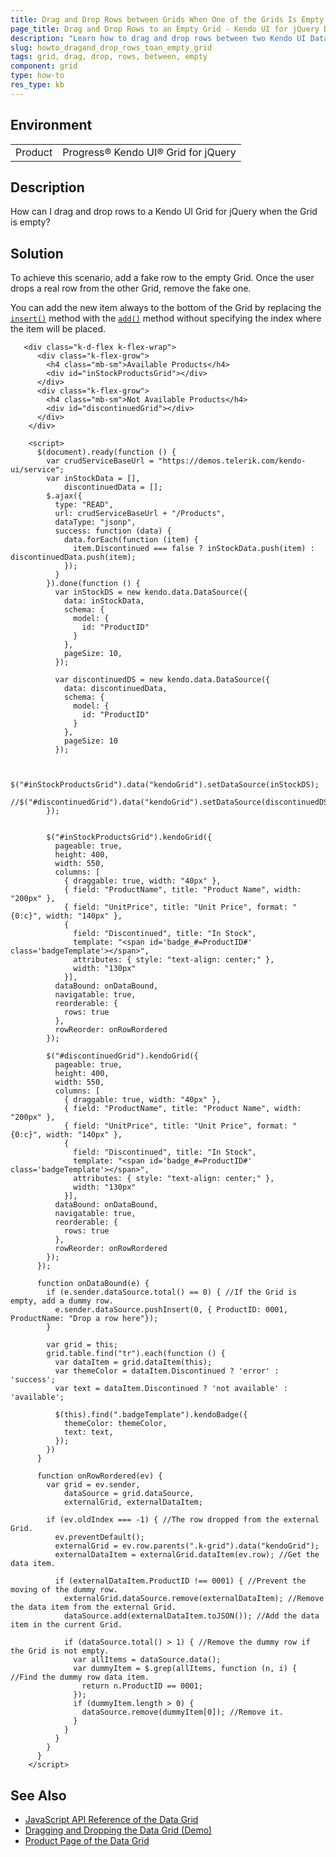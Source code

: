 ```yaml
---
title: Drag and Drop Rows between Grids When One of the Grids Is Empty
page_title: Drag and Drop Rows to an Empty Grid - Kendo UI for jQuery Data Grid
description: "Learn how to drag and drop rows between two Kendo UI Data Grids for jQuery when on of the Grids is empty."
slug: howto_dragand_drop_rows_toan_empty_grid
tags: grid, drag, drop, rows, between, empty
component: grid
type: how-to
res_type: kb
---
```


## Environment

<table>
 <tr>
  <td>Product</td>
  <td>Progress® Kendo UI® Grid for jQuery</td>
 </tr>
</table>

## Description

How can I drag and drop rows to a Kendo UI Grid for jQuery when the Grid is empty?

## Solution

To achieve this scenario, add a fake row to the empty Grid. Once the user drops a real row from the other Grid, remove the fake one.

You can add the new item always to the bottom of the Grid by replacing the [`insert()`](/api/javascript/data/datasource/methods/insert) method with the [`add()`](/api/javascript/data/datasource/methods/add) method without specifying the index where the item will be placed.

```dojo
   <div class="k-d-flex k-flex-wrap">
      <div class="k-flex-grow">
        <h4 class="mb-sm">Available Products</h4>
        <div id="inStockProductsGrid"></div>
      </div>
      <div class="k-flex-grow">
        <h4 class="mb-sm">Not Available Products</h4>
        <div id="discontinuedGrid"></div>
      </div>
    </div>

    <script>
      $(document).ready(function () {
        var crudServiceBaseUrl = "https://demos.telerik.com/kendo-ui/service";
        var inStockData = [],
            discontinuedData = [];
        $.ajax({
          type: "READ",
          url: crudServiceBaseUrl + "/Products",
          dataType: "jsonp",
          success: function (data) {
            data.forEach(function (item) {
              item.Discontinued === false ? inStockData.push(item) : discontinuedData.push(item);
            });
          }
        }).done(function () {
          var inStockDS = new kendo.data.DataSource({
            data: inStockData,
            schema: {
              model: {
                id: "ProductID"
              }
            },
            pageSize: 10,
          });

          var discontinuedDS = new kendo.data.DataSource({
            data: discontinuedData,
            schema: {
              model: {
                id: "ProductID"
              }
            },
            pageSize: 10
          });


          $("#inStockProductsGrid").data("kendoGrid").setDataSource(inStockDS);
          //$("#discontinuedGrid").data("kendoGrid").setDataSource(discontinuedDS);
        });


        $("#inStockProductsGrid").kendoGrid({
          pageable: true,
          height: 400,
          width: 550,
          columns: [
            { draggable: true, width: "40px" },
            { field: "ProductName", title: "Product Name", width: "200px" },
            { field: "UnitPrice", title: "Unit Price", format: "{0:c}", width: "140px" },
            {
              field: "Discontinued", title: "In Stock",
              template: "<span id='badge_#=ProductID#' class='badgeTemplate'></span>",
              attributes: { style: "text-align: center;" },
              width: "130px"
            }],
          dataBound: onDataBound,
          navigatable: true,
          reorderable: {
            rows: true
          },
          rowReorder: onRowRordered
        });

        $("#discontinuedGrid").kendoGrid({
          pageable: true,
          height: 400,
          width: 550,
          columns: [
            { draggable: true, width: "40px" },
            { field: "ProductName", title: "Product Name", width: "200px" },
            { field: "UnitPrice", title: "Unit Price", format: "{0:c}", width: "140px" },
            {
              field: "Discontinued", title: "In Stock",
              template: "<span id='badge_#=ProductID#' class='badgeTemplate'></span>",
              attributes: { style: "text-align: center;" },
              width: "130px"
            }],
          dataBound: onDataBound,
          navigatable: true,
          reorderable: {
            rows: true
          },
          rowReorder: onRowRordered
        });
      });

      function onDataBound(e) {
        if (e.sender.dataSource.total() == 0) { //If the Grid is empty, add a dummy row.
          e.sender.dataSource.pushInsert(0, { ProductID: 0001, ProductName: "Drop a row here"});
        }

        var grid = this;
        grid.table.find("tr").each(function () {
          var dataItem = grid.dataItem(this);
          var themeColor = dataItem.Discontinued ? 'error' : 'success';
          var text = dataItem.Discontinued ? 'not available' : 'available';

          $(this).find(".badgeTemplate").kendoBadge({
            themeColor: themeColor,
            text: text,
          });
        })
      }

      function onRowRordered(ev) {
        var grid = ev.sender,
            dataSource = grid.dataSource,
            externalGrid, externalDataItem;

        if (ev.oldIndex === -1) { //The row dropped from the external Grid.
          ev.preventDefault();
          externalGrid = ev.row.parents(".k-grid").data("kendoGrid");
          externalDataItem = externalGrid.dataItem(ev.row); //Get the data item.

          if (externalDataItem.ProductID !== 0001) { //Prevent the moving of the dummy row.
            externalGrid.dataSource.remove(externalDataItem); //Remove the data item from the external Grid.
            dataSource.add(externalDataItem.toJSON()); //Add the data item in the current Grid.

            if (dataSource.total() > 1) { //Remove the dummy row if the Grid is not empty.
              var allItems = dataSource.data();
              var dummyItem = $.grep(allItems, function (n, i) { //Find the dummy row data item.
                return n.ProductID == 0001;
              });
              if (dummyItem.length > 0) {
                dataSource.remove(dummyItem[0]); //Remove it.
              }
            }
          }
        }
      }
    </script>
```

## See Also

* [JavaScript API Reference of the Data Grid](/api/javascript/ui/grid)
* [Dragging and Dropping the Data Grid (Demo)](https://demos.telerik.com/kendo-ui/grid/drag-drop)
* [Product Page of the Data Grid](https://www.telerik.com/kendo-jquery-ui/data-grid-(table))
